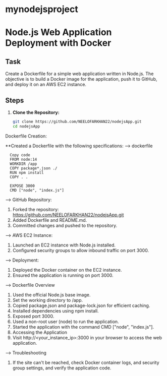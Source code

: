 # mynodejsproject
# Node.js Web Application Deployment with Docker

## Task
Create a Dockerfile for a simple web application written in Node.js. The objective is to build a Docker image for the application, push it to GitHub, and deploy it on an AWS EC2 instance.

## Steps

1. **Clone the Repository:**
   ```bash
   git clone https://github.com/NEELOFARKHAN22/nodejsApp.git
   cd nodejsApp
Dockerfile Creation:

**Created a Dockerfile with the following specifications:
--> dockerfile
      
      Copy code
      FROM node:14
      WORKDIR /app
      COPY package*.json ./
      RUN npm install
      COPY . .

      EXPOSE 3000
      CMD ["node", "index.js"]

--> GitHub Repository:

1. Forked the repository: https://github.com/NEELOFARKHAN22/nodejsApp.git
2. Added Dockerfile and README.md.
3. Committed changes and pushed to the repository.

--> AWS EC2 Instance:

1. Launched an EC2 instance with Node.js installed.
2. Configured security groups to allow inbound traffic on port 3000.

--> Deployment:

1. Deployed the Docker container on the EC2 instance.
2. Ensured the application is running on port 3000.
   
--> Dockerfile Overview

1. Used the official Node.js base image.
2. Set the working directory to /app.
3. Copied package.json and package-lock.json for efficient caching.
3. Installed dependencies using npm install.
4. Exposed port 3000.
5. Used a non-root user (node) to run the application.
6. Started the application with the command CMD ["node", "index.js"].
7. Accessing the Application
8. Visit http://<your_instance_ip>:3000 in your browser to access the web application.

--> Troubleshooting
1. If the site can't be reached, check Docker container logs, and security group settings, and verify the application code.
   



